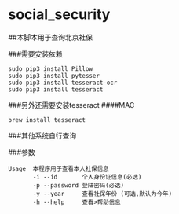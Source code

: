 # social_security
##本脚本用于查询北京社保

###需要安装依赖
```
sudo pip3 install Pillow
sudo pip3 install pytesser
sudo pip3 install tesseract-ocr
sudo pip3 install tesseract
``` 

###另外还需要安装tesseract
####MAC
```
brew install tesseract
```
###其他系统自行查询 

###参数
```
Usage  本程序用于查看本人社保信息 
       -i --id       个人身份证信息(必选) 
       -p --password 登陆密码(必选) 
       -y --year     查看社保年份 (可选,默认为今年) 
       -h --help     查看>帮助信息

```



